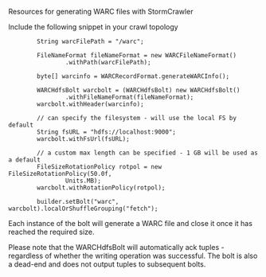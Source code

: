 Resources for generating WARC files with StormCrawler

Include the following snippet in your crawl topology

```
        String warcFilePath = "/warc";

        FileNameFormat fileNameFormat = new WARCFileNameFormat()
                .withPath(warcFilePath);

        byte[] warcinfo = WARCRecordFormat.generateWARCInfo();

        WARCHdfsBolt warcbolt = (WARCHdfsBolt) new WARCHdfsBolt()
                .withFileNameFormat(fileNameFormat);
        warcbolt.withHeader(warcinfo);

        // can specify the filesystem - will use the local FS by default
        String fsURL = "hdfs://localhost:9000";
        warcbolt.withFsUrl(fsURL);
        
        // a custom max length can be specified - 1 GB will be used as a default
        FileSizeRotationPolicy rotpol = new FileSizeRotationPolicy(50.0f,
                Units.MB);
        warcbolt.withRotationPolicy(rotpol);

        builder.setBolt("warc", warcbolt).localOrShuffleGrouping("fetch");
```

Each instance of the bolt will generate a WARC file and close it once it has reached the required size.

Please note that the WARCHdfsBolt will automatically ack tuples - regardless of whether the writing operation was successful. The bolt is also a dead-end and does not output tuples to subsequent bolts.

